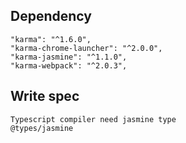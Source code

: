 ## Dependency
    "karma": "^1.6.0",
    "karma-chrome-launcher": "^2.0.0",
    "karma-jasmine": "^1.1.0",
    "karma-webpack": "^2.0.3",
    
## Write spec
    Typescript compiler need jasmine type
    @types/jasmine


##
